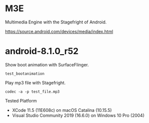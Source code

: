 # M3E
Multimedia Engine with the Stagefright of Android.

https://source.android.com/devices/media/index.html

# android-8.1.0_r52
Show boot animation with SurfaceFlinger.
```
test_bootanimation
```
Play mp3 file with Stagefright.
```
codec -a -p test_file.mp3
```
Tested Platform
- XCode 11.5 (11E608c) on macOS Catalina (10.15.5)
- Visual Studio Community 2019 (16.6.0) on Windows 10 Pro (2004)
